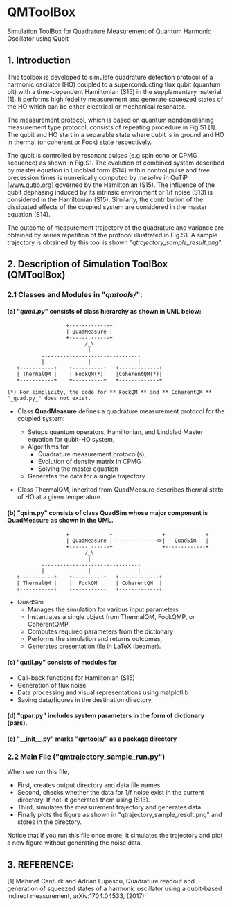 # QMToolBox
Simulation ToolBox for Quadrature Measurement of Quantum Harmonic Oscillator using Qubit

## 1. Introduction

This toolbox is developed to simulate quadrature detection protocol of a harmonic
oscilator (HO) coupled to a superconducting flux qubit (quantum bit) with 
a time-dependent Hamiltonian (S15) in the supplamentary material [1]. 
It performs high fedelity measurement and generate squeezed states of the HO
which can be either electrical or mechanical resonator.

The measurement protocol, which is based on quantum nondemolishing measurement 
type protocol, consists of repeating procedure in Fig.S1 [1]. 
The qubit and HO start in a separable state where qubit is in ground and HO 
in thermal (or coherent or Fock) state respectively.

The qubit is controlled by resonant pulses (e.g spin echo or CPMG sequence)
as shown in Fig.S1. The evolution of combined system described by 
master equation in Lindblad form (S14) within control pulse and 
free precession times is numerically computed by *mesolve* in QuTiP 
[www.qutip.org] governed by the Hamiltonian (S15). 
The influence of the qubit dephasing induced by its intrinsic environment
or 1/f noise (S13) is considered in the Hamiltonian (S15). Similarly, 
the contribution of the dissipated effects of the coupled system 
are considered in the master equation (S14).

The outcome of measurement trajectory of the quadrature and variance 
are obtained by series repetition of the protocol illustrated in Fig.S1.
A sample trajectory is obtained by this tool is shown "_qtrajectory_sample_result.png_".



## 2. Description of Simulation ToolBox (QMToolBox)

### 2.1 Classes and Modules in "_qmtools/_":
	
#### (a) "_quad.py_" consists of class hierarchy as shown in UML below: 
     
                       +-------------+
                       | QuadMeasure |
                       +------.------+
                             /_\
                              |
               --------------------------------
               |              |               |
       +-----------+    +----------+   +-------------+
       | ThermalQM |    | FockQM(*)|   |CoherentQM(*)|
       +-----------+    +----------+   +-------------+
	   
    (*) For simplicity, the code for **_FockQM_** and **_CoherentQM_** "_quad.py_" does not exist.
	
   
   - Class **QuadMeasure** defines a quadrature measurement protocol for the coupled system: 
	 - Setups quantum operators, Hamiltonian, and Lindblad Master equation for qubit-HO system, 
	 - Algorithms for 
		- Quadrature measurement protocol(s), 
		- Evolution of density matrix in CPMG
		- Solving the master equation
	 - Generates the data for a single trajectory
	
   - Class ThermalQM, inherited from QuadMeasure describes thermal state of HO
    at a given temperature.
	
#### (b) "qsim.py" consists of class QuadSim whose major component is QuadMeasure as shown in the UML.

                       +-------------+                +-------------+
                       | QuadMeasure |--------------<>|   QuadSim   |
                       +------.------+                +-------------+
                             /_\
                              |
               --------------------------------
               |              |               |
       +-----------+    +----------+   +-------------+
       | ThermalQM |    |  FockQM  |   | CoherentQM  |
       +-----------+    +----------+   +-------------+
	 
   - QuadSim 
        * Manages the simulation for various input parameters
        * Instantiates a single object from ThermalQM, FockQMP, or CoherentQMP. 
		* Computes required parameters from the dictionary 
		* Performs the simulation and returns outcomes, 
		* Generates presentation file in LaTeX (beamer). 
		
	
#### (c) "qutil.py" consists of modules for 
   - Call-back functions for Hamiltonian (S15) 
   - Generation of flux noise
   - Data processing and  visual representations using matplotlib
   - Saving data/figures in the destination directory, 
		
#### (d) "qpar.py" includes system parameters in the form of dictionary (pars).

#### (e) "\_\_init\_\_.py" marks "qmtools/" as a package directory

### 2.2 Main File ("qmtrajectory_sample_run.py")
 When we run this file, 
 - First, creates output directory and data file names.
 - Second, checks whether the data for 1/f noise exist in the current directory. 
 If not, it generates them using (S13).
 - Third, simulates the measurement trajectory and generates data. 
 - Finally plots the figure as shown in "qtrajectory_sample_result.png" and stores
 in the directory.
 
 Notice that if you run this file once more, it simulates the trajectory and plot a new figure 
 without generating the noise data.
	
	
## 3. REFERENCE: 

[1] Mehmet Canturk and Adrian Lupascu, Quadrature readout and generation 
of squeezed states of a harmonic oscillator using a qubit-based indirect 
measurement, arXiv:1704.04533, (2017)


